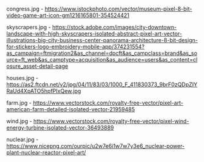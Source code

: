 congress.jpg - https://www.istockphoto.com/vector/museum-pixel-8-bit-video-game-art-icon-gm1216165801-354524421

skyscrapers.jpg  - https://stock.adobe.com/images/city-downtown-landscape-with-high-skyscrapers-isolated-abstract-pixel-art-vector-illustrations-big-city-business-center-panorama-architecture-8-bit-design-for-stickers-logo-embroidery-mobile-app/374231554?as_campaign=ftmigration2&as_channel=dpcft&as_campclass=brand&as_source=ft_web&as_camptype=acquisition&as_audience=users&as_content=closure_asset-detail-page

houses.jpg - https://as2.ftcdn.net/v2/jpg/04/11/83/03/1000_F_411830373_9brF0zQDpZIYRaUd4XpATO5hpfPIxQew.jpg

farm.jpg - https://www.vectorstock.com/royalty-free-vector/pixel-art-american-farm-detailed-isolated-vector-21959485

wind.jpg - https://www.vectorstock.com/royalty-free-vector/pixel-wind-energy-turbine-isolated-vector-36493889

nuclear.jpg - https://www.nicepng.com/ourpic/u2w7e6i1w7w7y3e6_nuclear-power-plant-nuclear-reactor-pixel-art/